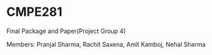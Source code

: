 # CMPE281   
Final Package and Paper(Project Group 4)


Members:
Pranjal Sharma,
Rachit Saxena,
Amit Kamboj,
Nehal Sharma

